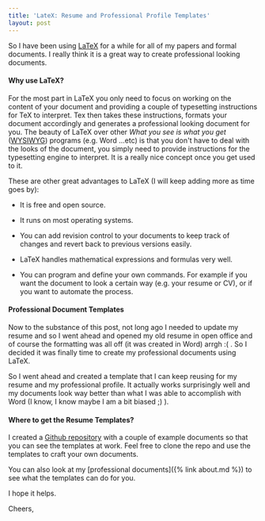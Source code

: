 ```yaml
---
title: 'LateX: Resume and Professional Profile Templates'
layout: post
---
```


So I have been using [LaTeX](https://en.wikipedia.org/wiki/LaTeX) for a while
for all of my papers and formal documents. I really think it is a great way to
create professional looking documents.

#### Why use LaTeX?

For the most part in LaTeX you only need to focus on working on the content of
your document and providing a couple of typesetting instructions for TeX to
interpret. Tex then takes these instructions, formats your document accordingly
and generates a professional looking document for you. The beauty of LaTeX over
other _What you see is what you get_
([WYSIWYG](https://en.wikipedia.org/wiki/WYSIWYG)) programs (e.g. Word ...etc)
is that you don't have to deal with the looks of the document, you simply need
to provide instructions for the typesetting engine to interpret. It is a really
nice concept once you get used to it.

These are other great advantages to LaTeX (I will keep adding more as time goes
by):

* It is free and open source.

* It runs on most operating systems.

* You can add revision control to your documents to keep track of changes and 
revert back to previous versions easily.

* LaTeX handles mathematical expressions and formulas very well.

* You can program and define your own commands. For example if you want the 
document to look a certain way (e.g. your resume or CV), or if you want to 
automate the process.

#### Professional Document Templates

Now to the substance of this post, not long ago I needed to update my resume and
so I went ahead and opened my old resume in open office and of course the
formatting was all off (it was created in Word) arrgh :( . So I decided it was
finally time to create my professional documents using LaTeX.

So I went ahead and created a template that I can keep reusing for my resume and
my professional profile. It actually works surprisingly well and my documents
look way better than what I was able to accomplish with Word (I know, I know
maybe I am a bit biased ;) ).

#### Where to get the Resume Templates?

I created a [Github repository](https://github.com/camilotejeiro/professional_document_templates) 
with a couple of example documents so that you can see the templates at work. 
Feel free to clone the repo and use the templates to craft your own documents.

You can also look at my [professional documents]({% link about.md %}) 
to see what the templates can do for you.

I hope it helps.

Cheers,
